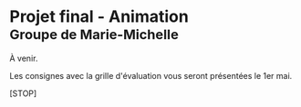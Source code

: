 # Projet final - Animation <br><small>Groupe de Marie-Michelle</small>

À venir.

Les consignes avec la grille d'évaluation vous seront présentées le 1er mai.

[STOP]
